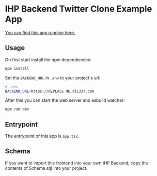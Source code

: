 # IHP Backend Twitter Clone Example App

[You can find this app running here.](https://ihp-backend-twitter-clone.vercel.app/)

## Usage

On first start install the npm dependencies:

```bash
npm install
```

Set the `BACKEND_URL` in `.env` to your project's url:

```bash
# .env
BACKEND_URL=https://REPLACE ME.di1337.com
```

After this you can start the web server and esbuild watcher:

```bash
npm run dev
```

## Entrypoint

The entrypoint of this app is `app.tsx`.

## Schema

If you want to import this frontend into your own IHP Backend, copy the contents of Schema.sql into your project.

